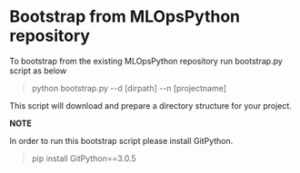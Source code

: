 # Bootstrap from MLOpsPython repository

To bootstrap from the existing MLOpsPython repository run bootstrap.py script as below
>python bootstrap.py --d [dirpath] --n [projectname]

This script will download and prepare a directory structure for your project.  

**NOTE**

In order to run this bootstrap script please install GitPython.
> pip install GitPython==3.0.5
